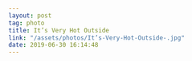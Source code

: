 ```yaml
---
layout: post
tag: photo
title: It’s Very Hot Outside 
link: "/assets/photos/It’s-Very-Hot-Outside-.jpg"
date: 2019-06-30 16:14:48
---
```

